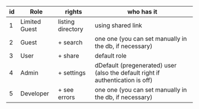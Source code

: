 
| id | Role          | rights               | who has it |
|----|---------------|----------------------|------------|
| 1  | Limited Guest | listing directory    | using shared link |
| 2  | Guest         | + search             | one one (you can set manually in the db, if necessary) |
| 3  | User          | + share              | default role |
| 4  | Admin         | + settings           | dDefault (pregenerated) user (also the default right if authentication is off) |
| 5  | Developer     | + see errors         | one one (you can set manually in the db, if necessary) |
